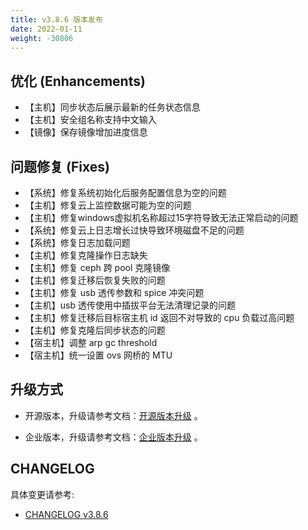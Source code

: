 ```yaml
---
title: v3.8.6 版本发布
date: 2022-01-11
weight: -30806
---
```


## 优化 (Enhancements)

- 【主机】同步状态后展示最新的任务状态信息
- 【主机】安全组名称支持中文输入
- 【镜像】保存镜像增加进度信息

## 问题修复 (Fixes)

- 【系统】修复系统初始化后服务配置信息为空的问题
- 【主机】修复云上监控数据可能为空的问题
- 【主机】修复windows虚拟机名称超过15字符导致无法正常启动的问题
- 【系统】修复云上日志增长过快导致环境磁盘不足的问题
- 【系统】修复日志加载问题
- 【主机】修复克隆操作日志缺失
- 【主机】修复 ceph 跨 pool 克隆镜像
- 【主机】修复迁移后恢复失败的问题
- 【主机】修复 usb 透传参数和 spice 冲突问题
- 【主机】usb 透传使用中插拔平台无法清理记录的问题
- 【主机】修复迁移后目标宿主机 id 返回不对导致的 cpu 负载过高问题
- 【主机】修复克隆后同步状态的问题
- 【宿主机】调整 arp gc threshold
- 【宿主机】统一设置 ovs 网桥的 MTU

## 升级方式

- 开源版本，升级请参考文档：[开源版本升级](https://www.cloudpods.org/zh/docs/setup/upgrade/) 。

- 企业版本，升级请参考文档：[企业版本升级](https://docs.yunion.cn/zh/docs/quick/upgrade/) 。

## CHANGELOG

具体变更请参考:

- [CHANGELOG v3.8.6](https://www.cloudpods.org/zh/docs/development/changelog/release-3.8/3-8-6/)
